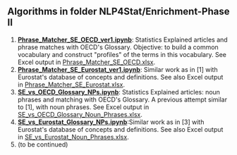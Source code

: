 ## Algorithms in folder NLP4Stat/Enrichment-Phase II

1. [**Phrase_Matcher_SE_OECD_ver1.ipynb**](https://github.com/eurostat/NLP4Stat/blob/main/Enrichment-Phase%20II/Phrase_Matcher_SE_OECD_ver1.ipynb): Statistics Explained  articles and phrase matches with OECD's Glossary. Objective: to build a common vocabulary and construct "profiles" of the terms in this vocabulary. See Excel output in [Phrase_Matcher_SE_OECD.xlsx](https://github.com/eurostat/NLP4Stat/blob/main/Enrichment-Phase%20II/Phrase_Matcher_SE_OECD.xlsx). 
2. [**Phrase_Matcher_SE_Eurostat_ver1.ipynb**](https://github.com/eurostat/NLP4Stat/blob/main/Enrichment-Phase%20II/Phrase_Matcher_SE_Eurostat_ver1.ipynb): Similar work as in [1] with Eurostat's database of concepts and definitions. See also Excel output in [Phrase_Matcher_SE_Eurostat.xlsx](https://github.com/eurostat/NLP4Stat/blob/main/Enrichment-Phase%20II/Phrase_Matcher_SE_Eurostat.xlsx). 
3. [**SE_vs_OECD_Glossary_NPs.ipynb**](https://github.com/eurostat/NLP4Stat/blob/main/Enrichment-Phase%20II/SE_vs_OECD_Glossary_NPs.ipynb): Statistics Explained articles: noun phrases and matching with OECD's Glossary. A previous attempt similar to [1], with noun phrases. See Excel output in [SE_vs_OECD_Glossary_Noun_Phrases.xlsx](https://github.com/eurostat/NLP4Stat/blob/main/Enrichment-Phase%20II/SE_vs_OECD_Glossary_Noun_Phrases.xlsx).  
4. [**SE_vs_Eurostat_Glossary_NPs.ipynb**](https://github.com/eurostat/NLP4Stat/blob/main/Enrichment-Phase%20II/SE_vs_Eurostat_Glossary_NPs.ipynb):Similar work as in [3] with Eurostat's database of concepts and definitions. See also Excel output in [SE_vs_Eurostat_Noun_Phrases.xlsx](https://github.com/eurostat/NLP4Stat/blob/main/Enrichment-Phase%20II/SE_vs_Eurostat_Noun_Phrases.xlsx).
5. (to be continued)
 

